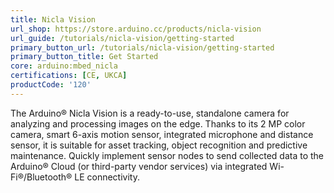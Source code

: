 ```yaml
---
title: Nicla Vision
url_shop: https://store.arduino.cc/products/nicla-vision
url_guide: /tutorials/nicla-vision/getting-started
primary_button_url: /tutorials/nicla-vision/getting-started
primary_button_title: Get Started
core: arduino:mbed_nicla
certifications: [CE, UKCA]
productCode: '120'
---
```


The Arduino® Nicla Vision is a ready-to-use, standalone camera for analyzing and processing images on the edge. Thanks to its 2 MP color camera, smart 6-axis motion sensor, integrated microphone and distance sensor, it is suitable for asset tracking, object recognition and predictive maintenance. Quickly implement sensor nodes to send collected data to the Arduino® Cloud (or third-party vendor services) via integrated Wi-Fi®/Bluetooth® LE connectivity.
